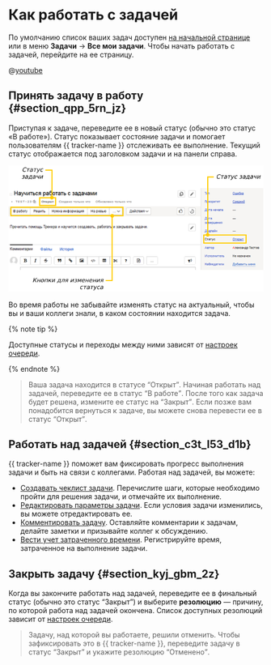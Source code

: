 # Как работать с задачей

По умолчанию список ваших задач доступен [на начальной странице](startpage.md) или в меню **Задачи** → **Все мои задачи**. Чтобы начать работать с задачей, перейдите на ее страницу.


@[youtube](pdlYiijjn70)

## Принять задачу в работу {#section_qpp_5rn_jz}

Приступая к задаче, переведите ее в новый статус (обычно это статус «В работе»). Статус показывает состояние задачи и помогает пользователям {{ tracker-name }} отслеживать ее выполнение. Текущий статус отображается под заголовком задачи и на панели справа.

![image](../../_assets/tracker/statuses.png)

Во время работы не забывайте изменять статус на актуальный, чтобы вы и ваши коллеги знали, в каком состоянии находится задача.

{% note tip %}

Доступные статусы и переходы между ними зависят от [настроек очереди](../manager/workflow.md).

{% endnote %}

> Ваша задача находится в статусе <q>Открыт</q>. Начиная работать над задачей, переведите ее в статус <q>В работе</q>. После того как задача будет решена, измените ее статус на <q>Закрыт</q>. Если позже вам понадобится вернуться к задаче, вы можете снова перевести ее в статус <q>Открыт</q>.

## Работать над задачей {#section_c3t_l53_d1b}

{{ tracker-name }} поможет вам фиксировать прогресс выполнения задачи и быть на связи с коллегами. Работая над задачей, вы можете:

- [Создавать чеклист задачи](checklist.md).
    Перечислите шаги, которые необходимо пройти для решения задачи, и отмечайте их выполнение.
- [Редактировать параметры задачи](edit-ticket.md).
    Если условия задачи изменились, вы можете отредактировать ее.
- [Комментировать задачу](comments.md).
    Оставляйте комментарии к задачам, делайте заметки и призывайте коллег к обсуждению.
- [Вести учет затраченного времени](time-spent.md).
    Регистрируйте время, затраченное на выполнение задачи.

## Закрыть задачу {#section_kyj_gbm_2z}

Когда вы закончите работать над задачей, переведите ее в финальный статус (обычно это статус <q>Закрыт</q>) и выберите **резолюцию** — причину, по которой работа над задачей окончена. Список доступных резолюций зависит от [настроек очереди](../manager/add-ticket-type.md).

> Задачу, над которой вы работаете, решили отменить. Чтобы зафиксировать это в {{ tracker-name }}, переведите задачу в статус <q>Закрыт</q> и укажите резолюцию <q>Отменено</q>.



